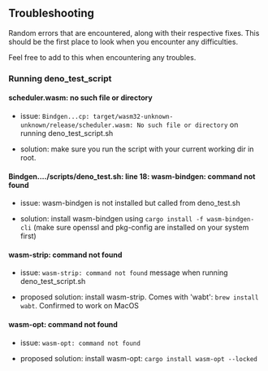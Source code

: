 ## Troubleshooting

Random errors that are encountered, along with their respective fixes. 
This should be the first place to look when you encounter any difficulties.

Feel free to add to this when encountering any troubles.

### Running deno_test_script

#### scheduler.wasm: no such file or directory
* issue: `Bindgen...cp: target/wasm32-unknown-unknown/release/scheduler.wasm: No such file or directory`
on running deno_test_script.sh

* solution: make sure you run the script with your current working dir in root.

#### Bindgen..../scripts/deno_test.sh: line 18: wasm-bindgen: command not found
* issue: wasm-bindgen is not installed but called from deno_test.sh  

* solution: install wasm-bindgen using `cargo install -f wasm-bindgen-cli`
(make sure openssl and pkg-config are installed on your system first)

#### wasm-strip: command not found
* issue: `wasm-strip: command not found` message when running deno_test_script.sh

* proposed solution: install wasm-strip. Comes with 'wabt': `brew install wabt`. Confirmed to work on MacOS

#### wasm-opt: command not found
* issue: `wasm-opt: command not found`

* proposed solution: install wasm-opt: `cargo install wasm-opt --locked`

